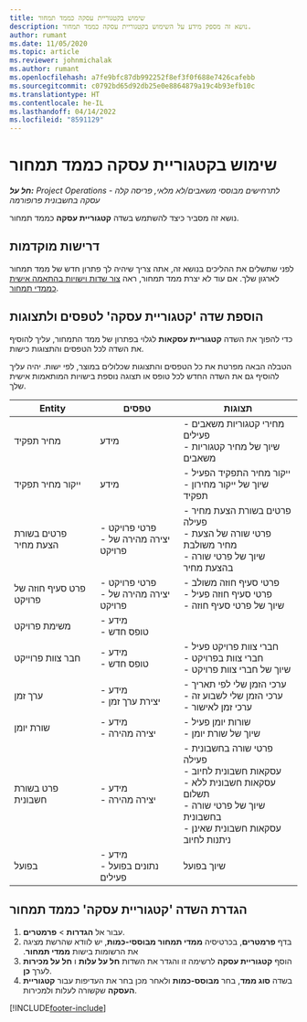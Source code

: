 ```yaml
---
title: שימוש בקטגוריית עסקה כממד תמחור
description: נושא זה מספק מידע על השימוש בקטגוריית עסקה כממד תמחור.
author: rumant
ms.date: 11/05/2020
ms.topic: article
ms.reviewer: johnmichalak
ms.author: rumant
ms.openlocfilehash: a7fe9bfc87db992252f8ef3f0f688e7426cafebb
ms.sourcegitcommit: c0792bd65d92db25e0e8864879a19c4b93efb10c
ms.translationtype: HT
ms.contentlocale: he-IL
ms.lasthandoff: 04/14/2022
ms.locfileid: "8591129"
---
```

# <a name="use-transaction-category-as-a-pricing-dimension"></a>שימוש בקטגוריית עסקה כממד תמחור


_**חל על:** Project Operations לתרחישים מבוססי משאבים/לא מלאי, פריסה קלה - עסקה בחשבונית פרופורמה_


נושא זה מסביר כיצד להשתמש בשדה **קטגוריית עסקה** כממד תמחור. 

## <a name="prerequisites"></a>דרישות מוקדמות
לפני שתשלים את ההליכים בנושא זה, אתה צריך שיהיה לך פתרון חדש של ממד תמחור לארגון שלך. אם עוד לא יצרת ממד תמחור, ראה [צור שדות וישויות בהתאמה אישית כממדי תמחור](create-custom-fields-entities-pricing-dimensions.md).

## <a name="add-the-transaction-category-field-to-forms-and-views"></a>הוספת שדה 'קטגוריית עסקה' לטפסים ולתצוגות
כדי להפוך את השדה **קטגוריית עסקאות** לגלוי בפתרון של ממד התמחור, עליך להוסיף את השדה לכל הטפסים והתצוגות כישות.

הטבלה הבאה מפרטת את כל הטפסים והתצוגות שכלולים במוצר, לפי ישות. יהיה עליך להוסיף גם את השדה החדש לכל טופס או תצוגה נוספת בישויות המותאמות אישית שלך.

|  Entity        | טפסים     |תצוגות        |
| ------------------------------|---------------------------------|----------------------------------|
|  מחיר תפקיד| מידע |- מחירי קטגוריות משאבים פעילים<br> - שיוך של מחיר קטגוריות משאבים |
|  ייקור מחיר תפקיד| מידע|- ייקור מחיר התפקיד הפעיל<br>- שיוך של ייקור מחירון תפקיד |
|  פרטים בשורת הצעת מחיר|- פרטי פרויקט<br>- יצירה מהירה של פרויקט| - פרטים בשורת הצעת מחיר פעילה<br>- פרטי שורה של הצעת מחיר משולבת<br>- שיוך של פרטי שורה בהצעת מחיר |
|  פרט סעיף חוזה של פרויקט|- פרטי פרויקט<br>- יצירה מהירה של פרויקט|- פרטי סעיף חוזה משולב<br>- פרטי סעיף חוזה פעיל<br>- שיוך של פרטי סעיף חוזה |
|  משימת פרויקט|- מידע<br>- טופס חדש| &nbsp; |
|  חבר צוות פרוייקט|- מידע<br>- טופס חדש|- חברי צוות פרויקט פעיל<br>- חברי צוות בפרויקט<br>- שיוך של חברי צוות פרויקט |
|  ערך זמן|- מידע<br>- יצירת ערך זמן|- ערכי הזמן שלי לפי תאריך<br>- ערכי הזמן שלי לשבוע זה<br>- ערכי זמן לאישור|
|  שורת יומן|- מידע<br>- יצירה מהירה|- שורות יומן פעיל<br>- שיוך של שורת יומן|
|  פרט בשורת חשבונית|- מידע<br>- יצירה מהירה|- פרטי שורה בחשבונית פעילה<br>- עסקאות חשבונית לחיוב<br>- עסקאות חשבונית ללא תשלום<br>- שיוך של פרטי שורה בחשבונית <br>- עסקאות חשבונית שאינן ניתנות לחיוב|
|  בפועל|- מידע<br>- נתונים בפועל פעילים| שיוך בפועל |

## <a name="set-up-the-transaction-category-field-as-a-pricing-dimension"></a>הגדרת השדה 'קטגוריית עסקה' כממד תמחור

1. עבור אל **הגדרות** > **פרמטרים**. 
2. בדף **פרמטרים**, בכרטיסיה ‏‫**ממדי תמחור מבוססי-כמות**, יש לוודא שהרשת מציגה את הרשומות בישות **ממדי תמחור**.
3. הוסף **קטגוריית עסקה** לרשימה זו והגדר את השדות **חל על עלות** ו **חל על מכירות** לערך **כן**.
4. בשדה **סוג ממד**, בחר **מבוסס-כמות** ולאחר מכן בחר את העדיפות עבור **קטגוריית העסקה** שקשורה לעלות ולמכירות.


[!INCLUDE[footer-include](../includes/footer-banner.md)]